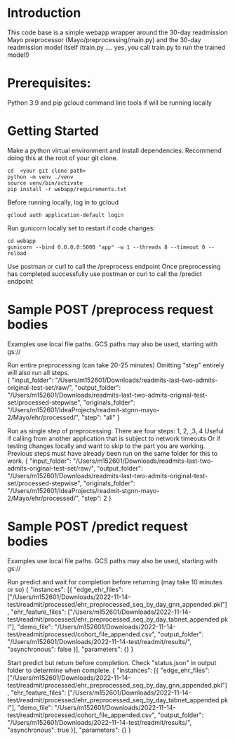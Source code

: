 # Introduction 
This code base is a simple webapp wrapper around the 30-day readmission Mayo preprocessor (Mayo/preprocessing/main.py)
and the 30-day readmission model itself (train.py .... yes, you call train.py to run the trained model!)

# Prerequisites:
Python 3.9 and pip
gcloud command line tools if will be running locally

# Getting Started
Make a python virtual environment and install dependencies.  Recommend doing this at the root of your git clone.
    
    cd  <your git clone path>
    python -m venv ./venv
    source venv/bin/activate      
    pip install -r webapp/requirements.txt

Before running locally, log in to gcloud

    gcloud auth application-default login

Run gunicorn locally set to restart if code changes:

    cd webapp
    gunicorn --bind 0.0.0.0:5000 "app" -w 1 --threads 8 --timeout 0 --reload

Use postman or curl to call the /preprocess endpoint
Once preprocessing has completed successfully use postman or curl to call the /predict endpoint

# Sample POST /preprocess request bodies
Examples use local file paths.  GCS paths may also be used, starting with gs://

Run entire preprocessing (can take 20-25 minutes)
Omitting "step" entirely will also run all steps.  
    { 
        "input_folder": "/Users/m152601/Downloads/readmits-last-two-admits-original-test-set/raw/",
        "output_folder": "/Users/m152601/Downloads/readmits-last-two-admits-original-test-set/processed-stepwise",
        "originals_folder": "/Users/m152601/IdeaProjects/readmit-stgnn-mayo-2/Mayo/ehr/processed/",
        "step": "all"
    }

Run as single step of preprocessing.  There are four steps: 1, 2, ,3, 4
Useful if calling from another application that is subject to network timeouts
Or if testing changes locally and want to skip to the part you are working.
Previous steps must have already been run on the same folder for this to work.
    { 
        "input_folder": "/Users/m152601/Downloads/readmits-last-two-admits-original-test-set/raw/",
        "output_folder": "/Users/m152601/Downloads/readmits-last-two-admits-original-test-set/processed-stepwise",
        "originals_folder": "/Users/m152601/IdeaProjects/readmit-stgnn-mayo-2/Mayo/ehr/processed/",
        "step": 2
    }

# Sample POST /predict request bodies
Examples use local file paths.  GCS paths may also be used, starting with gs://

Run predict and wait for completion before returning (may take 10 minutes or so)
    { "instances": [{ 
        "edge_ehr_files": ["/Users/m152601/Downloads/2022-11-14-test/readmit/processed/ehr_preprocessed_seq_by_day_gnn_appended.pkl"],
        "ehr_feature_files": ["/Users/m152601/Downloads/2022-11-14-test/readmit/processed/ehr_preprocessed_seq_by_day_tabnet_appended.pkl"],
        "demo_file": "/Users/m152601/Downloads/2022-11-14-test/readmit/processed/cohort_file_appended.csv",
        "output_folder": "/Users/m152601/Downloads/2022-11-14-test/readmit/results/",
        "asynchronous": false
        }],
        "parameters": {}
    }

Start predict but return before completion.   Check "status.json" in output folder to determine when complete.
    { "instances": [{ 
        "edge_ehr_files": ["/Users/m152601/Downloads/2022-11-14-test/readmit/processed/ehr_preprocessed_seq_by_day_gnn_appended.pkl"],
        "ehr_feature_files": ["/Users/m152601/Downloads/2022-11-14-test/readmit/processed/ehr_preprocessed_seq_by_day_tabnet_appended.pkl"],
        "demo_file": "/Users/m152601/Downloads/2022-11-14-test/readmit/processed/cohort_file_appended.csv",
        "output_folder": "/Users/m152601/Downloads/2022-11-14-test/readmit/results/",
        "asynchronous": true
        }],
        "parameters": {}
    }

